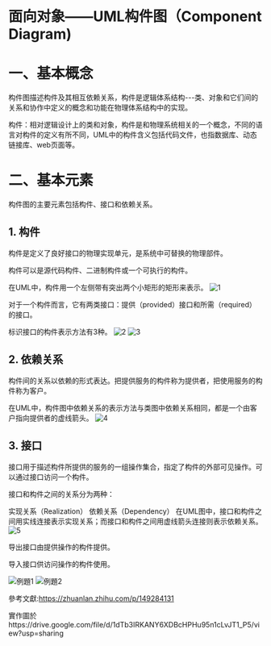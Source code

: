 # 面向对象——UML构件图（Component Diagram)

# 一、基本概念
构件图描述构件及其相互依赖关系，构件是逻辑体系结构---类、对象和它们间的关系和协作中定义的概念和功能在物理体系结构中的实现。

构件：相对逻辑设计上的类和对象，构件是和物理系统相关的一个概念，不同的语言对构件的定义有所不同，UML中的构件含义包括代码文件，也指数据库、动态链接库、web页面等。
# 二、基本元素
构件图的主要元素包括构件、接口和依赖关系。
## 1. 构件
构件是定义了良好接口的物理实现单元，是系统中可替换的物理部件。

构件可以是源代码构件、二进制构件或一个可执行的构件。

在UML中，构件用一个左侧带有突出两个小矩形的矩形来表示。
![1](https://github.com/curryluku/UML-Component-Diagram/assets/91310381/513392b3-ca20-40ab-bc8b-fce3a62e81d9)

对于一个构件而言，它有两类接口：提供（provided）接口和所需（required）的接口。


标识接口的构件表示方法有3种。
![2](https://github.com/curryluku/UML-Component-Diagram/assets/91310381/4d159c36-34f1-42a8-ac1c-b2813e1beed7)
![3](https://github.com/curryluku/UML-Component-Diagram/assets/91310381/0bdd57bc-016a-4a82-bdaa-dc3a0354eaee)

## 2. 依赖关系
构件间的关系以依赖的形式表达。把提供服务的构件称为提供者，把使用服务的构件称为客户。

在UML中，构件图中依赖关系的表示方法与类图中依赖关系相同，都是一个由客户指向提供者的虚线箭头。
![4](https://github.com/curryluku/UML-Component-Diagram/assets/91310381/dddd8140-da18-43af-a2f0-dc0ca9e02030)

## 3. 接口
接口用于描述构件所提供的服务的一组操作集合，指定了构件的外部可见操作。可以通过接口访问一个构件。

接口和构件之间的关系分为两种：

实现关系（Realization）
依赖关系（Dependency）
在UML图中，接口和构件之间用实线连接表示实现关系；而接口和构件之间用虚线箭头连接则表示依赖关系。
![5](https://github.com/curryluku/UML-Component-Diagram/assets/91310381/7ac35763-260b-4394-98b1-9e72b911a0be)

导出接口由提供操作的构件提供。

导入接口供访问操作的构件使用。

![例題1](https://github.com/curryluku/UML-Component-Diagram/assets/91310381/c44af40b-a499-4db9-92a3-dc7684864507)
![例題2](https://github.com/curryluku/UML-Component-Diagram/assets/91310381/dba247d0-e71d-452d-a65e-912735d37877)

參考文獻:https://zhuanlan.zhihu.com/p/149284131

實作圖於https://drive.google.com/file/d/1dTb3IRKANY6XDBcHPHu95n1cLvJT1_P5/view?usp=sharing
